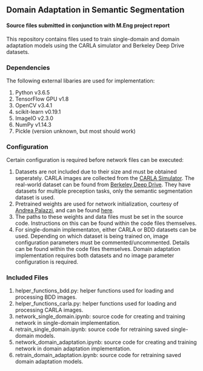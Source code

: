 ## Domain Adaptation in Semantic Segmentation
#### Source files submitted in conjunction with M.Eng project report

This repository contains files used to train single-domain and domain adaptation models using the CARLA simulator and Berkeley Deep Drive datasets. 

### Dependencies
The following external libaries are used for implementation:
1) Python v3.6.5
2) TensorFlow GPU v1.8
3) OpenCV v3.4.1
4) scikit-learn v0.19.1
5) ImageIO v2.3.0
6) NumPy v1.14.3
7) Pickle (version unknown, but most should work)

### Configuration
Certain configuration is required before network files can be executed:
1) Datasets are not included due to their size and must be obtained seperately. CARLA images are collected from the [CARLA Simulator](http://www.carla.org). The real-world dataset can be found from [Berkeley Deep Drive](http://bdd-data.berkeley.edu/). They have datasets for multiple preception tasks, only the semantic segmentation dataset is used.
2) Pretrained weights are used for network initialization, courtesy of [Andrea Palazzi](https://github.com/ndrplz/dilation-tensorflow), and can be found [here](https://drive.google.com/open?id=0Bx9YaGcDPu3XR0d4cXVSWmtVdEE).
3) The paths to these weights and data files must be set in the source code. Instructions on this can be found within the code files themselves.
4) For single-domain implementaton, either CARLA or BDD datasets can be used. Depending on which dataset is being trained on, image configuration parameters must be commented/uncommented. Details can be found within the code files themselves. Domain adaptation implementation requires both datasets and no image parameter configuration is required.

### Included Files
1) helper_functions_bdd.py: helper functions used for loading and processing BDD images.
2) helper_functions_carla.py: helper functions used for loading and processing CARLA images.
3) network_single_domain.ipynb: source code for creating and training network in single-domain implementation.
4) retrain_single_domain.ipynb: source code for retraining saved single-domain models.
5) network_domain_adaptation.ipynb: source code for creating and training network in domain adaptation implementation.
6) retrain_domain_adaptation.ipynb: source code for retraining saved domain adaptation models.
